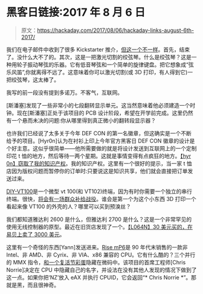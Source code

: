# 黑客日链接:2017 年 8 月 6 日

> 原文：<https://hackaday.com/2017/08/06/hackaday-links-august-6th-2017/>

我们在电子邮件中收到了很多 Kickstarter 推介，[但这一个不一样](https://www.kickstarter.com/projects/978262034/ugears-hurdy-gurdy-unique-mechanical-musical-model)。首先，结束了。没什么大不了的。其次，这是一把激光切割的绞弦琴。什么是绞弦琴？这是一种用轮子振动琴弦的乐器。它有低音琴弦和一个简单的旋律键盘。把它想象成“弦乐风笛”,你就离得不远了。这意味着你可以激光切割(或 3D 打印，有人得到它)一把绞弦琴，这太棒了。

我写的前一段没有提到多诺万。不客气，互联网。

[斯潘塞]发现了一些非常小的七段翻转显示单元。这当然意味着他必须建造一个时钟。现在[斯潘塞]正处于该项目的 PCB 设计阶段，希望在开学前完成。这里仍然有一个悬而未决的问题:你从哪里得到真正微小的翻转段显示器？

也许我们已经说了太多关于今年 DEF CON 的第一名徽章，但这确实是一个不断给予的项目。[Hyr0n]认为在衬衫上印上今年官方黑客日 DEF CON 徽章的设计是个好主意。这似乎很简单——他所需要做的就是将设计发送到互联网上的一个定制印花 t 恤的地方，然后等待一两个星期。这就是事情变得有点疯狂的地方。[【hyr 0n】窃取了我的知识产权](https://hackaday.io/project/25150-the-official-hackaday-defcon-25-badge/log/64611-stealing-benchoffs-intellectual-property)。我的知识产权。这里有一个很好的提示，当一家 t 恤店因为版权问题而暂停你的订单时:只要说这是知识共享，他们就会直接把订单发送过来。

[DIY-VT100](https://hackaday.io/project/13273-diy-vt100-a-miniature-hardware-terminal)是一个微型 vt 100(和 VT102)终端，因为有时你需要一个独立的串行终端。很快，[将会有一场群众补给战役](https://www.crowdsupply.com/mad-resistor/diy-vt100)。谁会是第一个为这个小东西 3D 打印一个看起来像 VT100 的外壳的人？哪里可以买到预溴丝？

我们都知道雅达利 2600 是什么，但雅达利 2700 是什么？这是一个非常罕见的使用无线控制器的原型。最近在旧货店发现了一个。[【L064N】30 美元买的，在易贝上卖了 3000 美元](http://kotaku.com/super-rare-atari-2700-found-at-california-thrift-store-1797394693)。

这里有一个奇怪的东西[Yann]发送进来。[Rise mP6](https://en.wikipedia.org/wiki/MP6)是 90 年代末销售的一款非 Intel、非 AMD、非 Cyrix、非 VIA、x86 兼容的 CPU。它有什么酷的？三个并行的 MMX 指令，[和一个复活节彩蛋](http://www.cpu-world.com/CPUs/MP6/index.html)隐藏在微码中。该项目的首席工程师[Chris Norrie]决定在 CPU 中隐藏自己的名字，并设法在没有其他人发现的情况下做到了这一点。如果你把‘NZ’放入 eAX 并执行 CPUID，它会返回“* Chris Norrie *”。那就是黑，而且很神奇。